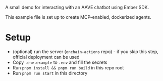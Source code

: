 A small demo for interacting with an AAVE chatbot using Ember SDK.

This example file is set up to create MCP-enabled, dockerized agents.

# Setup

- (optional) run the server (`onchain-actions` repo) - if you skip this step, official deployment can be used
- Copy `.env.example` to `.env` and fill the secrets
- Run `pnpm install && pnpm run build` in this repo root
- Run `pnpm run start` in this directory
